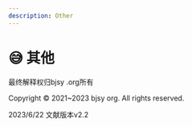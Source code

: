 ```yaml
---
description: Other
---
```


# 😅 其他

&#x20;最终解释权归bjsy .org所有

&#x20;                                                    &#x20;

Copyright © 2021\~2023 bjsy org. All rights reserved.

&#x20;                                                     2023/6/22 文献版本v2.2
